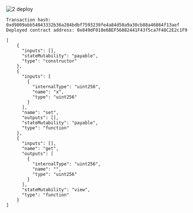![2 deploy](https://user-images.githubusercontent.com/82708391/128819723-c1bb90db-2ea5-4841-ae49-ff24667f7d74.PNG)

	Transaction hash: 0xd9809abb54043332b36a284bdbf7593239fe4a84d50a9a30cb88a46864f13aef
	Deployed contract address: 0x049dF018e6BEF56082441F43f5ca7F48C2E2c1F9
  
```
[
	{
	  "inputs": [],
	  "stateMutability": "payable",
	  "type": "constructor"
	},
	{
	  "inputs": [
		{
		  "internalType": "uint256",
		  "name": "x",
		  "type": "uint256"
		}
	  ],
	  "name": "set",
	  "outputs": [],
	  "stateMutability": "payable",
	  "type": "function"
	},
	{
	  "inputs": [],
	  "name": "get",
	  "outputs": [
		{
		  "internalType": "uint256",
		  "name": "",
		  "type": "uint256"
		}
	  ],
	  "stateMutability": "view",
	  "type": "function"
	}
]
```
